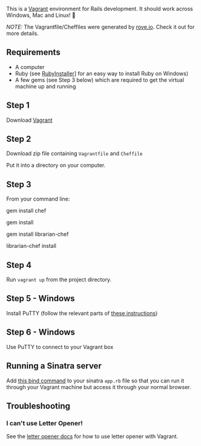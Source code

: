 This is a [Vagrant](https://www.vagrantup.com/) environment for Rails development. It should work across Windows, Mac and Linux! :tada:

_NOTE:_ The Vagrantfile/Cheffiles were generated by [rove.io](http://rove.io/). Check it out for more details.

## Requirements
* A computer
* Ruby (see [RubyInstaller](http://rubyinstaller.org/)] for an easy way to install Ruby on Windows)
* A few gems (see Step 3 below) which are required to get the virtual machine up and running

## Step 1
Download [Vagrant](https://www.vagrantup.com/downloads.html)

## Step 2
Download zip file containing `Vagrantfile` and `Cheffile`

Put it into a directory on your computer.

## Step 3
From your command line:

gem install chef 

gem install 

gem install librarian-chef 

librarian-chef install

## Step 4
Run `vagrant up` from the project directory.

## Step 5 - Windows
Install PuTTY (follow the relevant parts of [these instructions](http://www.sitepoint.com/getting-started-vagrant-windows/))

## Step 6 - Windows
Use PuTTY to connect to your Vagrant box

## Running a Sinatra server
Add [this bind command](https://gist.github.com/jhabdas/5945768) to your sinatra `app.rb` file so that you can run it through your Vagrant machine but access it through your normal browser.


## Troubleshooting
### I can't use Letter Opener!
See the [letter opener docs](https://github.com/fgrehm/letter_opener_web#usage) for how to use letter opener with Vagrant.


